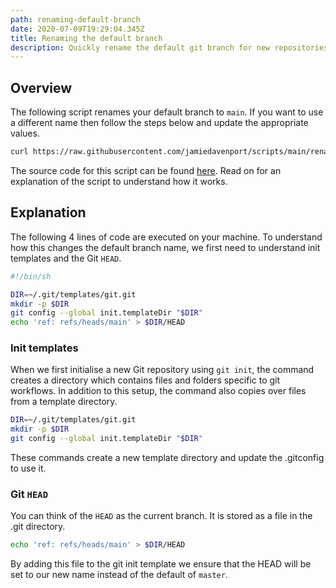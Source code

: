 ```yaml
---
path: renaming-default-branch
date: 2020-07-09T19:29:04.345Z
title: Renaming the default branch
description: Quickly rename the default git branch for new repositories
---
```

## Overview

The following script renames your default branch to `main`. If you want to use a different name then follow the steps below and update the appropriate values.

```sh
curl https://raw.githubusercontent.com/jamiedavenport/scripts/main/rename-master.sh | sh -
```

The source code for this script can be found [here](https://github.com/jamiedavenport/scripts/blob/main/rename-master.sh). Read on for an explanation of the script to understand how it works.

## Explanation 

The following 4 lines of code are executed on your machine. To understand how this changes the default branch name, we first need to understand init templates and the Git `HEAD`.

```sh
#!/bin/sh

DIR=~/.git/templates/git.git
mkdir -p $DIR
git config --global init.templateDir "$DIR"
echo 'ref: refs/heads/main' > $DIR/HEAD
```

### Init templates
When we first initialise a new Git repository using `git init`, the command creates a directory which contains files and folders specific to git workflows. In addition to this setup, the command also copies over files from a template directory. 

```sh
DIR=~/.git/templates/git.git
mkdir -p $DIR
git config --global init.templateDir "$DIR"
```

These commands create a new template directory and update the .gitconfig to use it.

### Git `HEAD`
You can think of the `HEAD` as the current branch. It is stored as a file in the .git directory.

```sh
echo 'ref: refs/heads/main' > $DIR/HEAD
```

By adding this file to the git init template we ensure that the HEAD will be set to our new name instead of the default of `master`.
